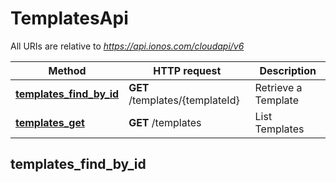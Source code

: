 # TemplatesApi

All URIs are relative to *https://api.ionos.com/cloudapi/v6*

| Method | HTTP request | Description |
| ------ | ------------ | ----------- |
| [**templates_find_by_id**](TemplatesApi.md#templates_find_by_id) | **GET** /templates/{templateId} | Retrieve a Template |
| [**templates_get**](TemplatesApi.md#templates_get) | **GET** /templates | List Templates |


## templates_find_by_id

> <Template> templates_find_by_id(template_id, opts)

Retrieve a Template

Retrieves the attributes of a given template.

### Examples

```ruby
require 'time'
require 'ionoscloud'
# setup authorization
Ionoscloud.configure do |config|
  # Configure HTTP basic authorization: Basic Authentication
  config.username = 'YOUR USERNAME'
  config.password = 'YOUR PASSWORD'

  # Configure API key authorization: Token Authentication
  config.api_key['Authorization'] = 'YOUR API KEY'
  # Uncomment the following line to set a prefix for the API key, e.g. 'Bearer' (defaults to nil)
  # config.api_key_prefix['Authorization'] = 'Bearer'
end

api_instance = Ionoscloud::TemplatesApi.new
template_id = 'template_id_example' # String | 
opts = {
  depth: 56 # Integer | Controls the details depth of response objects.  Eg. GET /datacenters/[ID]  - depth=0: only direct properties are included. Children (servers etc.) are not included  - depth=1: direct properties and children references are included  - depth=2: direct properties and children properties are included  - depth=3: direct properties and children properties and children's children are included  - depth=... and so on
}

begin
  # Retrieve a Template
  result = api_instance.templates_find_by_id(template_id, opts)
  p result
rescue Ionoscloud::ApiError => e
  puts "Error when calling TemplatesApi->templates_find_by_id: #{e}"
end
```

#### Using the templates_find_by_id_with_http_info variant

This returns an Array which contains the response data, status code and headers.

> <Array(<Template>, Integer, Hash)> templates_find_by_id_with_http_info(template_id, opts)

```ruby
begin
  # Retrieve a Template
  data, status_code, headers = api_instance.templates_find_by_id_with_http_info(template_id, opts)
  p status_code # => 2xx
  p headers # => { ... }
  p data # => <Template>
rescue Ionoscloud::ApiError => e
  puts "Error when calling TemplatesApi->templates_find_by_id_with_http_info: #{e}"
end
```

### Parameters

| Name | Type | Description | Notes |
| ---- | ---- | ----------- | ----- |
| **template_id** | **String** |  |  |
| **depth** | **Integer** | Controls the details depth of response objects.  Eg. GET /datacenters/[ID]  - depth&#x3D;0: only direct properties are included. Children (servers etc.) are not included  - depth&#x3D;1: direct properties and children references are included  - depth&#x3D;2: direct properties and children properties are included  - depth&#x3D;3: direct properties and children properties and children&#39;s children are included  - depth&#x3D;... and so on | [optional][default to 0] |

### Return type

[**Template**](Template.md)

### Authorization

Basic Authentication, Token Authentication

### HTTP request headers

- **Content-Type**: Not defined
- **Accept**: application/json


## templates_get

> <Templates> templates_get(opts)

List Templates

Retrieve a list of available templates. Templates can be used on specific server types only (CUBE at the moment)

### Examples

```ruby
require 'time'
require 'ionoscloud'
# setup authorization
Ionoscloud.configure do |config|
  # Configure HTTP basic authorization: Basic Authentication
  config.username = 'YOUR USERNAME'
  config.password = 'YOUR PASSWORD'

  # Configure API key authorization: Token Authentication
  config.api_key['Authorization'] = 'YOUR API KEY'
  # Uncomment the following line to set a prefix for the API key, e.g. 'Bearer' (defaults to nil)
  # config.api_key_prefix['Authorization'] = 'Bearer'
end

api_instance = Ionoscloud::TemplatesApi.new
opts = {
  depth: 56 # Integer | Controls the details depth of response objects.  Eg. GET /datacenters/[ID]  - depth=0: only direct properties are included. Children (servers etc.) are not included  - depth=1: direct properties and children references are included  - depth=2: direct properties and children properties are included  - depth=3: direct properties and children properties and children's children are included  - depth=... and so on
}

begin
  # List Templates
  result = api_instance.templates_get(opts)
  p result
rescue Ionoscloud::ApiError => e
  puts "Error when calling TemplatesApi->templates_get: #{e}"
end
```

#### Using the templates_get_with_http_info variant

This returns an Array which contains the response data, status code and headers.

> <Array(<Templates>, Integer, Hash)> templates_get_with_http_info(opts)

```ruby
begin
  # List Templates
  data, status_code, headers = api_instance.templates_get_with_http_info(opts)
  p status_code # => 2xx
  p headers # => { ... }
  p data # => <Templates>
rescue Ionoscloud::ApiError => e
  puts "Error when calling TemplatesApi->templates_get_with_http_info: #{e}"
end
```

### Parameters

| Name | Type | Description | Notes |
| ---- | ---- | ----------- | ----- |
| **depth** | **Integer** | Controls the details depth of response objects.  Eg. GET /datacenters/[ID]  - depth&#x3D;0: only direct properties are included. Children (servers etc.) are not included  - depth&#x3D;1: direct properties and children references are included  - depth&#x3D;2: direct properties and children properties are included  - depth&#x3D;3: direct properties and children properties and children&#39;s children are included  - depth&#x3D;... and so on | [optional][default to 0] |

### Return type

[**Templates**](Templates.md)

### Authorization

Basic Authentication, Token Authentication

### HTTP request headers

- **Content-Type**: Not defined
- **Accept**: application/json

